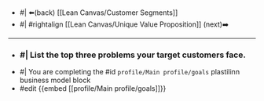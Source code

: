 - #| ⬅️(back) [[Lean Canvas/Customer Segments]]
- #| #rightalign [[Lean Canvas/Unique Value Proposition]] (next)➡️
- ---

- ### #| List the top three problems your target customers face.
- #| You are completing the #id ``profile/Main profile/goals`` plastilinn business model block
- #edit {{embed [[profile/Main profile/goals]]}}

